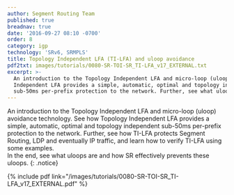 ```yaml
---
author: Segment Routing Team
published: true
breadnav: true
date: '2016-09-27 08:10 -0700'
order: 8
category: igp
technology: 'SRv6, SRMPLS'
title: Topology Independent LFA (TI-LFA) and uloop avoidance
pdf2txt: images/tutorials/0080-SR-TOI-SR_TI-LFA_v17_EXTERNAL.txt
excerpt: >-
  An introduction to the Topology Independent LFA and micro-loop (uloop) avoidance technology. See how Topology
  Independent LFA provides a simple, automatic, optimal and topology independent
  sub-50ms per-prefix protection to the network. Further, see what uloops are and how SR effectively prevents these uloops.
---
```


An introduction to the Topology Independent LFA and micro-loop (uloop) avoidance technology. See how Topology Independent LFA provides a simple, automatic, optimal and topology independent sub-50ms per-prefix protection to the network. Further, see how TI-LFA protects Segment Routing, LDP and eventually IP traffic, and learn how to verify TI-LFA using some examples.<br />
In the end, see what uloops are and how SR effectively prevents these uloops.
{: .notice}  

{% include pdf link="/images/tutorials/0080-SR-TOI-SR_TI-LFA_v17_EXTERNAL.pdf" %}

